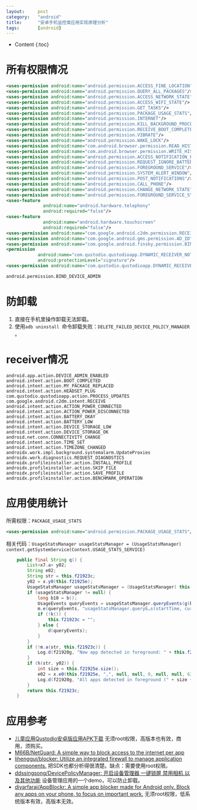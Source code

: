```yaml
---
layout:		post
category:	"android"
title:		"安卓手机监控类应用实现原理分析"
tags:		[android]
---
```

- Content
{:toc}


# 所有权限情况

```xml
<uses-permission android:name="android.permission.ACCESS_FINE_LOCATION"/>
<uses-permission android:name="android.permission.QUERY_ALL_PACKAGES"/>
<uses-permission android:name="android.permission.ACCESS_NETWORK_STATE"/>
<uses-permission android:name="android.permission.ACCESS_WIFI_STATE"/>
<uses-permission android:name="android.permission.GET_TASKS"/>
<uses-permission android:name="android.permission.PACKAGE_USAGE_STATS"/>
<uses-permission android:name="android.permission.INTERNET"/>
<uses-permission android:name="android.permission.KILL_BACKGROUND_PROCESSES"/>
<uses-permission android:name="android.permission.RECEIVE_BOOT_COMPLETED"/>
<uses-permission android:name="android.permission.VIBRATE"/>
<uses-permission android:name="android.permission.WAKE_LOCK"/>
<uses-permission android:name="com.android.browser.permission.READ_HISTORY_BOOKMARKS"/>
<uses-permission android:name="com.android.browser.permission.WRITE_HISTORY_BOOKMARKS"/>
<uses-permission android:name="android.permission.ACCESS_NOTIFICATION_POLICY"/>
<uses-permission android:name="android.permission.REQUEST_IGNORE_BATTERY_OPTIMIZATIONS"/>
<uses-permission android:name="android.permission.FOREGROUND_SERVICE"/>
<uses-permission android:name="android.permission.SYSTEM_ALERT_WINDOW"/>
<uses-permission android:name="android.permission.POST_NOTIFICATIONS"/>
<uses-permission android:name="android.permission.CALL_PHONE"/>
<uses-permission android:name="android.permission.CHANGE_NETWORK_STATE"/>
<uses-permission android:name="android.permission.FOREGROUND_SERVICE_SYSTEM_EXEMPTED"/>
<uses-feature
              android:name="android.hardware.telephony"
              android:required="false"/>
<uses-feature
              android:name="android.hardware.touchscreen"
              android:required="false"/>
<uses-permission android:name="com.google.android.c2dm.permission.RECEIVE"/>
<uses-permission android:name="com.google.android.gms.permission.AD_ID"/>
<uses-permission android:name="com.google.android.finsky.permission.BIND_GET_INSTALL_REFERRER_SERVICE"/>
<permission
            android:name="com.qustodio.qustodioapp.DYNAMIC_RECEIVER_NOT_EXPORTED_PERMISSION"
            android:protectionLevel="signature"/>
<uses-permission android:name="com.qustodio.qustodioapp.DYNAMIC_RECEIVER_NOT_EXPORTED_PERMISSION"/>

android.permission.BIND_DEVICE_ADMIN
```



# 防卸载

1. 直接在手机里操作卸载无法卸载。
2. 使用`adb uninstall `命令卸载失败：`DELETE_FAILED_DEVICE_POLICY_MANAGER` 。

# receiver情况

```
android.app.action.DEVICE_ADMIN_ENABLED
android.intent.action.BOOT_COMPLETED
android.intent.action.MY_PACKAGE_REPLACED
android.intent.action.HEADSET_PLUG
com.qustodio.qustodioapp.action.PROCESS_UPDATES
com.google.android.c2dm.intent.RECEIVE
android.intent.action.ACTION_POWER_CONNECTED
android.intent.action.ACTION_POWER_DISCONNECTED
android.intent.action.BATTERY_OKAY
android.intent.action.BATTERY_LOW
android.intent.action.DEVICE_STORAGE_LOW
android.intent.action.DEVICE_STORAGE_OK
android.net.conn.CONNECTIVITY_CHANGE
android.intent.action.TIME_SET
android.intent.action.TIMEZONE_CHANGED
androidx.work.impl.background.systemalarm.UpdateProxies
androidx.work.diagnostics.REQUEST_DIAGNOSTICS
androidx.profileinstaller.action.INSTALL_PROFILE
androidx.profileinstaller.action.SKIP_FILE
androidx.profileinstaller.action.SAVE_PROFILE
androidx.profileinstaller.action.BENCHMARK_OPERATION

```



# 应用使用统计

所需权限：`PACKAGE_USAGE_STATS`

```xml
<uses-permission android:name="android.permission.PACKAGE_USAGE_STATS"/>
```

相关代码：`UsageStatsManager usageStatsManager = (UsageStatsManager) context.getSystemService(Context.USAGE_STATS_SERVICE)`

```java
    public final String q() {
        List<x7.a> y02;
        String e02;
        String str = this.f21923c;
        y02 = x.y0(this.f21925e);
        UsageStatsManager usageStatsManager = (UsageStatsManager) this.f21921a.getSystemService("usagestats");
        if (usageStatsManager != null) {
            long b10 = b();
            UsageEvents queryEvents = usageStatsManager.queryEvents(g(b10, this.f21924d), b10);
            m.e(queryEvents, "usageStatsManager.queryE…s(startTime, currentTime)");
            if (!k()) {
                this.f21923c = "";
            } else {
                d(queryEvents);
            }
        }
        if (!m.a(str, this.f21923c)) {
            Log.d(f21920g, "New app detected in foreground: " + this.f21923c);
        }
        if (h(str, y02)) {
            int size = this.f21925e.size();
            e02 = x.e0(this.f21925e, ",", null, null, 0, null, null, 62, null);
            Log.d(f21920g, "All apps detected in foreground (" + size + "): [" + e02 + "]");
        }
        return this.f21923c;
    }
```



# 应用参考

- [儿童应用Qustodio安卓版应用APK下载](https://apkpure.com/cn/kids-app-qustodio/com.qustodio.qustodioapp) 无须root权限，高版本也有效，商用，须购买。
- [M66B/NetGuard: A simple way to block access to the internet per app](https://github.com/M66B/NetGuard)
- [lihenggui/blocker: Utilize an integrated firewall to manage application components.](https://github.com/lihenggui/blocker) 把SDK也都分析得很清楚。缺点：需要使用root权限。
- [ddssingsong/DevicePolicyManager: 开启设备管理器 一键锁屏 禁用相机 以及其他功能](https://github.com/ddssingsong/DevicePolicyManager) 设备管理应用的一个demo，可以防止卸载。
- [diyarfaraj/AppBlockr: A simple app blocker made for Android only. Block any apps on your phone, to focus on important work.](https://github.com/diyarfaraj/AppBlockr) 无须root权限，低系统版本有效，高版本无效。
